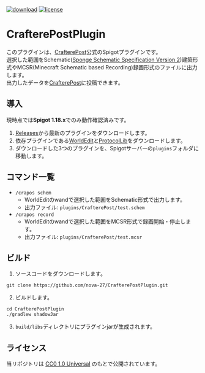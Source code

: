 [![download](https://img.shields.io/github/downloads/nova-27/CrafterePostPlugin/total?color=blue)](https://github.com/nova-27/CrafterePostPlugin/releases)
[![license](https://img.shields.io/github/license/nova-27/CrafterePostPlugin?color=b8b8b8)](https://github.com/nova-27/CrafterePostPlugin/blob/main/LICENSE)

# CrafterePostPlugin
このプラグインは、[CrafterePost](https://crafterepost.netlify.app/)公式のSpigotプラグインです。  
選択した範囲をSchematic([Sponge Schematic Specification Version 2](https://github.com/SpongePowered/Schematic-Specification/blob/master/versions/schematic-2.md))建築形式やMCSR(Minecraft Schematic based Recording)録画形式のファイルに出力します。  
出力したデータを[CrafterePost](https://crafterepost.netlify.app/)に投稿できます。  

## 導入
現時点では**Spigot 1.18.x**でのみ動作確認済みです。

1. [Releases](https://github.com/nova-27/CrafterePostPlugin/releases)から最新のプラグインをダウンロードします。
2. 依存プラグインである[WorldEdit](https://dev.bukkit.org/projects/worldedit/files)と[ProtocolLib](https://www.spigotmc.org/resources/protocollib.1997/)をダウンロードします。
3. ダウンロードした3つのプラグインを、Spigotサーバーの`plugins`フォルダに移動します。

## コマンド一覧
- `/crapos schem`
  - WorldEditのwandで選択した範囲をSchematic形式で出力します。
  - 出力ファイル: `plugins/CrafterePost/test.schem`
- `/crapos record`
  - WorldEditのwandで選択した範囲をMCSR形式で録画開始・停止します。
  - 出力ファイル: `plugins/CrafterePost/test.mcsr`

## ビルド
1. ソースコードをダウンロードします。
```shell
git clone https://github.com/nova-27/CrafterePostPlugin.git
```
2. ビルドします。
```shell
cd CrafterePostPlugin
./gradlew shadowJar
```
3. `build/libs`ディレクトリにプラグインjarが生成されます。

## ライセンス
当リポジトリは [CC0 1.0 Universal](https://creativecommons.org/publicdomain/zero/1.0/deed) のもとで公開されています。

